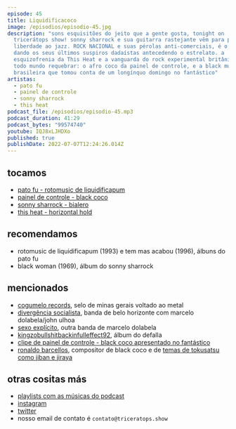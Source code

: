 ```yaml
---
episode: 45
title: Liquidificacoco
image: /episodios/episodio-45.jpg
description: "sons esquisitões do jeito que a gente gosta, tonight on
  tricerátops show! sonny sharrock e sua guitarra rastejante vêm para proclamar
  liberdade ao jazz. ROCK NACIONAL e suas pérolas anti-comerciais, é o pato fu
  dando os seus últimos suspiros dadaístas antecedendo o estrelato. a
  esquizofrenia da This Heat e a vanguarda do rock experimental britânico. e pra
  todo mundo requebrar: o afro coco da painel de controle, e a black music
  brasileira que tomou conta de um longínquo domingo no fantástico"
artistas:
  - pato fu
  - painel de controle
  - sonny sharrock
  - this heat
podcast_file: /episodios/episodio-45.mp3
podcast_duration: 41:29
podcast_bytes: "99574740"
youtube: IQJ8xLJHDXo
published: true
publishDate: 2022-07-07T12:24:26.014Z
---
```

## tocamos

* [pato fu - rotomusic de liquidificapum](https://www.youtube.com/watch?v=fN9Htk__PgA)
* [painel de controle - black coco](https://www.youtube.com/watch?v=aXUmCPnfvek)
* [sonny sharrock - bialero](https://www.youtube.com/watch?v=yrTU6kmSAyc)
* [this heat - horizontal hold](https://www.youtube.com/watch?v=uXoTuSCi87E)

## recomendamos

* rotomusic de liquidificapum (1993) e tem mas acabou (1996), álbuns do pato fu
* black woman (1969), álbum do sonny sharrock

## mencionados

* [cogumelo records](https://cogumelorecords.loja2.com.br/), selo de minas gerais voltado ao metal
* [divergência socialista](https://open.spotify.com/artist/0k7EqkdicqiHOmqVe8m43X), banda de belo horizonte com marcelo dolabela/john ulhoa
* [sexo explícito](https://pt.wikipedia.org/wiki/Sexo_Expl%C3%ADcito), outra banda de marcelo dolabela
* [kingzobullshitbackinfulleffect92](https://www.youtube.com/watch?v=QMSNGjvvki0), álbum do defalla
* [clipe de painel de controle - black coco apresentado no fantástico](https://www.youtube.com/watch?v=aXUmCPnfvek)
* [ronaldo barcellos](https://pt.wikipedia.org/wiki/Ronaldo_Barcellos), compositor de black coco e de [temas de tokusatsu como jiban e jiraya](https://marceloginnari.wixsite.com/tsbtokusatsu/ronaldobarcellos)

## otras cositas más

* [playlists com as músicas do podcast](https://www.triceratops.show/playlists/)
* [instagram](https://www.instagram.com/triceratops.show/)
* [twitter](https://twitter.com/TriceratopsShow/)
* nosso email de contato é `contato@triceratops.show`